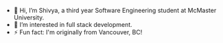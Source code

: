 - 👋 Hi, I’m Shivya, a third year Software Engineering student at McMaster University.
- 👀 I’m interested in full stack development.
- ⚡ Fun fact: I'm originally from Vancouver, BC!

<!---
shivyam/shivyam is a ✨ special ✨ repository because its `README.md` (this file) appears on your GitHub profile.
You can click the Preview link to take a look at your changes.
--->
